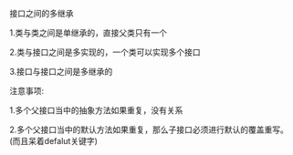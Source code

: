 

接口之间的多继承

1.类与类之间是单继承的，直接父类只有一个

2.类与接口之间是多实现的，一个类可以实现多个接口

3.接口与接口之间是多继承的

注意事项:

1.多个父接口当中的抽象方法如果重复，没有关系

2.多个父接口当中的默认方法如果重复，那么子接口必须进行默认的覆盖重写。(而且呆着defalut关键字)